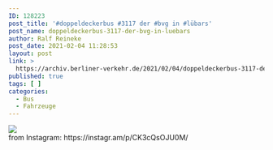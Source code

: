 ```yaml
---
ID: 128223
post_title: '#doppeldeckerbus #3117 der #bvg in #lübars'
post_name: doppeldeckerbus-3117-der-bvg-in-luebars
author: Ralf Reineke
post_date: 2021-02-04 11:28:53
layout: post
link: >
  https://archiv.berliner-verkehr.de/2021/02/04/doppeldeckerbus-3117-der-bvg-in-luebars/
published: true
tags: [ ]
categories:
  - Bus
  - Fahrzeuge
---
```

<div><img src='https://scontent-ort2-1.cdninstagram.com/v/t51.29350-15/145832462_436620727691385_5895399308344759562_n.jpg?_nc_cat=110&ccb=2&_nc_sid=8ae9d6&_nc_ohc=_wzGiOZWm4QAX8l4B5J&_nc_ht=scontent-ort2-1.cdninstagram.com&oh=06d2858fd1fed997d96cd370c97152c7&oe=60413823' style='max-width:600px;' /><br/><div>from Instagram: https://instagr.am/p/CK3cQsOJU0M/</div></div>